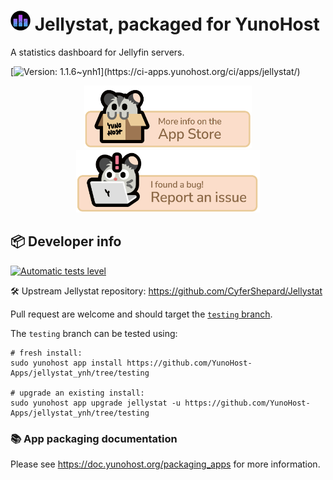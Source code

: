 <!--
N.B.: This README was automatically generated by <https://github.com/YunoHost/apps_tools/blob/main/readme_generator>
It shall NOT be edited by hand.
-->

<h1>
  <img src="/doc/screenshots/jellystat-logo.png" width="32px" alt="Logo of Jellystat">
  Jellystat, packaged for YunoHost
</h1>

A statistics dashboard for Jellyfin servers.

[![Version: 1.1.6~ynh1](https://img.shields.io/badge/Version-1.1.6~ynh1-rgba(0,150,0,1)?style=for-the-badge)](https://ci-apps.yunohost.org/ci/apps/jellystat/)

<div align="center">
<a href="https://apps.yunohost.org/app/jellystat"><img height="100px" src="https://github.com/YunoHost/yunohost-artwork/raw/refs/heads/main/badges/neopossum-badges/badge_more_info_on_the_appstore.svg"/></a>
<a href="https://github.com/YunoHost-Apps/jellystat_ynh/issues"><img height="100px" src="https://github.com/YunoHost/yunohost-artwork/raw/refs/heads/main/badges/neopossum-badges/badge_report_an_issue.svg"/></a>
</div>

## 📦 Developer info

[![Automatic tests level](https://yunorunner.tiesiog.lt/api/badge/jellystat/integration)](https://ci-apps.yunohost.org/ci/apps/jellystat/)

🛠️ Upstream Jellystat repository: <https://github.com/CyferShepard/Jellystat>

Pull request are welcome and should target the [`testing` branch](https://github.com/YunoHost-Apps/jellystat_ynh/tree/testing).

The `testing` branch can be tested using:
```
# fresh install:
sudo yunohost app install https://github.com/YunoHost-Apps/jellystat_ynh/tree/testing

# upgrade an existing install:
sudo yunohost app upgrade jellystat -u https://github.com/YunoHost-Apps/jellystat_ynh/tree/testing
```

### 📚 App packaging documentation

Please see <https://doc.yunohost.org/packaging_apps> for more information.
